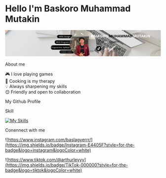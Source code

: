 #  Hello I'm Baskoro Muhammad Mutakin

![Baskoro](img/github-header-1.png)

About me

🎮 I love playing games  
🍳 Cooking is my therapy  
💡 Always sharpening my skills  
😊 Friendly and open to collaboration  

My Github Profile

Skill

[![My Skills](https://skillicons.dev/icons?i=js,html,css,java,php,py,laravel)](https://skillicons.dev)

Conennect with me

![https://www.instagram.com/baslagyerrr/](https://img.shields.io/badge/Instagram-E4405F?style=for-the-badge&logo=instagram&logoColor=white)

![https://www.tiktok.com/@arthurleyyy](https://img.shields.io/badge/TikTok-000000?style=for-the-badge&logo=tiktok&logoColor=white)

